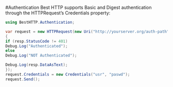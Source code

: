 #Authentication
Best HTTP supports Basic and Digest authentication through the HTTPRequest’s Credentials property:


```csharp
using BestHTTP.Authentication;

var request = new HTTPRequest(new Uri("http://yourserver.org/auth-path"), (req, resp) =>
{
if (resp.StatusCode != 401)
Debug.Log("Authenticated");
else
Debug.Log("NOT Authenticated");

Debug.Log(resp.DataAsText);
});
request.Credentials = new Credentials("usr", "paswd");
request.Send(); 
```
